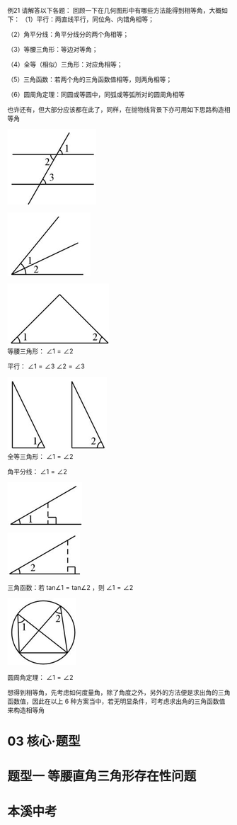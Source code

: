 例21 请解答以下各题： 回顾一下在几何图形中有哪些方法能得到相等角，大概如下：
（1）平行：两直线平行，同位角、内错角相等；

（2）角平分线：角平分线分的两个角相等；

（3）等腰三角形：等边对等角；

（4）全等（相似）三角形：对应角相等；

（5）三角函数：若两个角的三角函数值相等，则两角相等；

（6）圆周角定理：同圆或等圆中，同弧或等弧所对的圆周角相等

也许还有，但大部分应该都在此了，同样，在抛物线背景下亦可用如下思路构造相等角

![](<../../qs_image_DB/专题3-2_一网打尽14类·二次函数的存在性问题（解析版）_/645822a65945b1f9022fc34ff0fd40a992bec14073c8fa77904b60195c2e4f2b.jpg>)

![](<../../qs_image_DB/专题3-2_一网打尽14类·二次函数的存在性问题（解析版）_/9665361ca31f61e51b58188437be7a776626748302cce99c8c7f474a6822078c.jpg>)

![](<../../qs_image_DB/专题3-2_一网打尽14类·二次函数的存在性问题（解析版）_/c60be6326425755c190c08e5a366e4dacf6a3cccb03fdc82e4cd9b6577a4a013.jpg>)  
等腰三角形： $\angle 1 = \angle 2$

平行： $\angle 1 = \angle 3$ $\angle 2 = \angle 3$

![](<../../qs_image_DB/专题3-2_一网打尽14类·二次函数的存在性问题（解析版）_/67fc0606b6719caa365cda08ade6a4d26261f7ece7f42960c55314430bd10d15.jpg>)  
全等三角形： $\angle 1 = \angle 2$

角平分线： $\angle 1 = \angle 2$

![](<../../qs_image_DB/专题3-2_一网打尽14类·二次函数的存在性问题（解析版）_/6965c102d7061e001854c1b0abe47f7e1040e81fcf4f7569c9aa02b4d82e76a6.jpg>)

![](<../../qs_image_DB/专题3-2_一网打尽14类·二次函数的存在性问题（解析版）_/17973196ab5de476cbe51e202d87cc5d66df82d0344730d3df5e8989a35de39a.jpg>)

三角函数：若 $\scriptstyle { \mathrm { t a n } } \angle 1 = { \mathrm { t a n } } \angle 2$ ，则 $\angle 1 = \angle 2$

![](<../../qs_image_DB/专题3-2_一网打尽14类·二次函数的存在性问题（解析版）_/efe83d27620bbf58f9b177fdb62a15ef2fcd567abee32144fce03ad23d93b305.jpg>)

圆周角定理： $\angle 1 = \angle 2$

想得到相等角，先考虑如何度量角，除了角度之外，另外的方法便是求出角的三角函数值，因此在以上 6 种方案当中，若无明显条件，可考虑求出角的三角函数值来构造相等角

# 03 核心·题型

# 题型一 等腰直角三角形存在性问题

# 本溪中考
